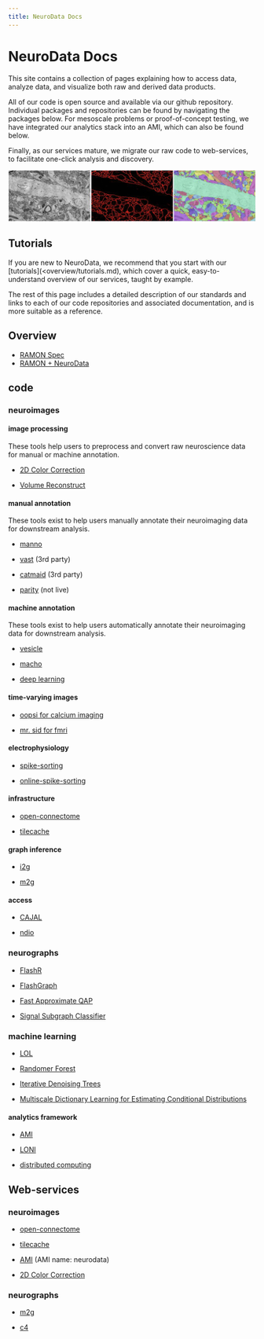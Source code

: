 ```yaml
---
title: NeuroData Docs
---
```


# NeuroData Docs

This site contains a collection of pages explaining how to access data, analyze
data, and visualize both raw and derived data products.

All of our code is open source and available via our github repository.
Individual packages and repositories can be found by navigating the packages
below. For mesoscale problems or proof-of-concept testing, we have integrated
our analytics stack into an AMI, which can also be found below.

Finally, as our services mature, we migrate our raw code to web-services, to
facilitate one-click analysis and discovery.

![](<images/ocp_example.png>)


## Tutorials

If you are new to NeuroData, we recommend that you start with our [tutorials](<overview/tutorials.md),
 which cover a quick, easy-to-understand overview of our services, taught by example.

The rest of this page includes a detailed description of our standards and links
to each of our code repositories and associated documentation, and is more suitable as a reference.

## Overview

-   [RAMON Spec](<source/ramon.rst>)
-   [RAMON + NeuroData](<source/ramon-ocp.rst>)

code
----

### neuroimages

#### image processing

These tools help users to preprocess and convert raw neuroscience data for
manual or machine annotation.

-   [2D Color Correction](<https://github.com/openconnectome/dmg>)

-   [Volume
    Reconstruct](<https://github.com/openconnectome/AT-reconstruction-service>)

#### manual annotation

These tools exist to help users manually annotate their neuroimaging data for
downstream analysis.

-   [manno](<openconnectome.github.io/manno>)

-   [vast](<https://software.rc.fas.harvard.edu/lichtman/vast/>) (3rd party)

-   [catmaid](<http://fly.mpi-cbg.de/~saalfeld/catmaid/>) (3rd party)

-   [parity](<http://www.openconnecto.me/stem>) (not live)

#### machine annotation

These tools exist to help users automatically annotate their neuroimaging data
for downstream analysis.

-   [vesicle](<http://docs.neurodata.io/vesicle/>)

-   [macho](<http://openconnectome.github.io/macho>)

-   [deep learning](<https://github.com/iscoe/coca>)

#### time-varying images

-   [oopsi for calcium imaging](<https://github.com/jovo/oopsi>)

-   [mr. sid for fmri](<https://github.com/shachen/PLDS/>)

#### electrophysiology

-   [spike-sorting](<https://github.com/jovo/spike-sorting>)

-   [online-spike-sorting](<https://github.com/decarlson/opass>)

#### infrastructure

-   [open-connectome](<http://openconnectome.github.io/open-connectome>)

-   [tilecache](<http://openconnectome.github.io/ocptilecache>)

#### graph inference

-   [i2g](<http://i2g.io>)

-   [m2g](<http://m2g.io>)

#### access

-   [CAJAL](<http://openconnectome.github.io/CAJAL>)

-   [ndio](<http://github.com/openconnectome/ndio>)

### neurographs

-   [FlashR](<https://github.com/openconnectome/FlashR>)

-   [FlashGraph](<http://www.flashgraph.net/>)

-   [Fast Approximate QAP](<https://github.com/jovo/FastApproximateQAP>)

-   [Signal Subgraph
    Classifier](<https://github.com/jovo/signal-subgraph-classifier>)

### machine learning

-   [LOL](<https://github.com/jovo/LOL>)

-   [Randomer Forest](<https://github.com/ttomita/RandomerForest>)

-   [Iterative Denoising Trees](<https://github.com/youngser/behaviotypes>)

-   [Multiscale Dictionary Learning for Estimating Conditional
    Distributions](<https://github.com/jovo/conditional-density-estimation>)

#### analytics framework

-   [AMI](<./overview/ami.html>)

-   [LONI](<./overview/loni.html>)

-   [distributed computing](<./overview/distributed_computing.html>)

Web-services
------------

### neuroimages

-   [open-connectome](<http://openconnectome.github.io/open-connectome>)

-   [tilecache](<http://openconnectome.github.io/ocptilecache>)

-   [AMI](<http://aws.amazon.com>) (AMI name: neurodata)

-   [2D Color Correction](<https://github.com/openconnectome/dmg>)

### neurographs

-   [m2g](<http://m2g.io>)

-   [c4](<http://openconnecto.me/graph-services/c4/>)
